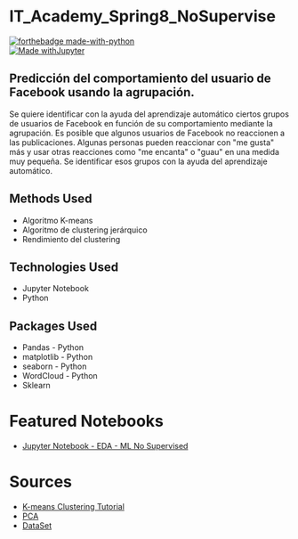 # IT_Academy_Spring8_NoSupervise

[![forthebadge made-with-python](http://ForTheBadge.com/images/badges/made-with-python.svg)](https://www.python.org/)  
[![Made withJupyter](https://img.shields.io/badge/Made%20with-Jupyter-orange?style=for-the-badge&logo=Jupyter)](https://jupyter.org/try)

## Predicción del comportamiento del usuario de Facebook usando la agrupación.
Se quiere identificar  con la ayuda del aprendizaje automático ciertos grupos de usuarios de Facebook en función de su comportamiento mediante la agrupación. Es posible que algunos usuarios de Facebook no reaccionen a las publicaciones. Algunas personas pueden reaccionar con "me gusta" más y usar otras reacciones como "me encanta" o "guau" en una medida muy pequeña. Se  identificar esos grupos con la ayuda del aprendizaje automático.

## Methods Used
* Algoritmo K-means
* Algoritmo de clustering jerárquico 
* Rendimiento del clustering

## Technologies Used
* Jupyter Notebook
* Python

## Packages Used
* Pandas - Python
* matplotlib - Python
* seaborn - Python
* WordCloud - Python
* Sklearn

# Featured Notebooks
* [Jupyter Notebook - EDA - ML No Supervised](https://github.com/neiluz/IT_Academy_Spring9_Text_mining/blob/main/Spring_9_textMinning.ipynb)

# Sources
* [K-means Clustering Tutorial](https://medium.com/analytics-vidhya/k-means-clustering-with-python-beginner-tutorial-45a44c34e7f)
* [PCA](https://www.reneshbedre.com/blog/principal-component-analysis.html)
* [DataSet](https://archive.ics.uci.edu/ml/datasets/Facebook+Live+Sellers+in+Thailand)

